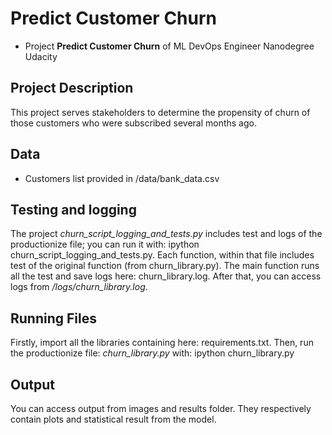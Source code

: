 # Predict Customer Churn

- Project **Predict Customer Churn** of ML DevOps Engineer Nanodegree Udacity

## Project Description
This project serves stakeholders to determine the propensity of churn of those customers who were subscribed several months ago.

## Data
- Customers list provided in /data/bank_data.csv

## Testing and logging
The project <i>churn_script_logging_and_tests.py</i> includes test and logs of the productionize file; you can run it with: ipython churn_script_logging_and_tests.py. Each function, within that file includes test of the original function (from churn_library.py). The main function runs all the test and save logs here: churn_library.log.
After that, you can access logs from <i>/logs/churn_library.log</i>. 

## Running Files
Firstly, import all the libraries containing here: requirements.txt.
Then, run the productionize file: <i>churn_library.py</i> with: ipython churn_library.py

## Output
You can access output from images and results folder. They respectively contain plots and statistical result from the model. 


